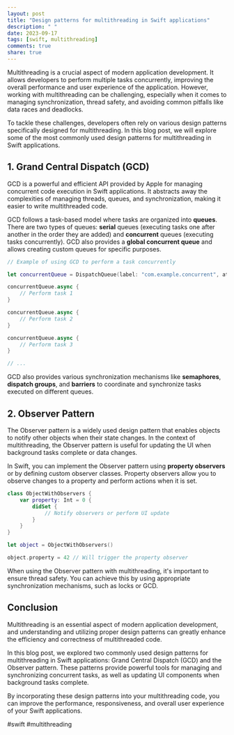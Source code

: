 ```yaml
---
layout: post
title: "Design patterns for multithreading in Swift applications"
description: " "
date: 2023-09-17
tags: [swift, multithreading]
comments: true
share: true
---
```


Multithreading is a crucial aspect of modern application development. It allows developers to perform multiple tasks concurrently, improving the overall performance and user experience of the application. However, working with multithreading can be challenging, especially when it comes to managing synchronization, thread safety, and avoiding common pitfalls like data races and deadlocks.

To tackle these challenges, developers often rely on various design patterns specifically designed for multithreading. In this blog post, we will explore some of the most commonly used design patterns for multithreading in Swift applications.

## 1. Grand Central Dispatch (GCD)

GCD is a powerful and efficient API provided by Apple for managing concurrent code execution in Swift applications. It abstracts away the complexities of managing threads, queues, and synchronization, making it easier to write multithreaded code.

GCD follows a task-based model where tasks are organized into **queues**. There are two types of queues: **serial** queues (executing tasks one after another in the order they are added) and **concurrent** queues (executing tasks concurrently). GCD also provides a **global concurrent queue** and allows creating custom queues for specific purposes.

```swift
// Example of using GCD to perform a task concurrently

let concurrentQueue = DispatchQueue(label: "com.example.concurrent", attributes: .concurrent)

concurrentQueue.async {
    // Perform task 1
}

concurrentQueue.async {
    // Perform task 2
}

concurrentQueue.async {
    // Perform task 3
}

// ...
```

GCD also provides various synchronization mechanisms like **semaphores**, **dispatch groups**, and **barriers** to coordinate and synchronize tasks executed on different queues.

## 2. Observer Pattern

The Observer pattern is a widely used design pattern that enables objects to notify other objects when their state changes. In the context of multithreading, the Observer pattern is useful for updating the UI when background tasks complete or data changes.

In Swift, you can implement the Observer pattern using **property observers** or by defining custom observer classes. Property observers allow you to observe changes to a property and perform actions when it is set.

```swift
class ObjectWithObservers {
    var property: Int = 0 {
        didSet {
            // Notify observers or perform UI update
        }
    }
}

let object = ObjectWithObservers()

object.property = 42 // Will trigger the property observer
```

When using the Observer pattern with multithreading, it's important to ensure thread safety. You can achieve this by using appropriate synchronization mechanisms, such as locks or GCD.

## Conclusion

Multithreading is an essential aspect of modern application development, and understanding and utilizing proper design patterns can greatly enhance the efficiency and correctness of multithreaded code.

In this blog post, we explored two commonly used design patterns for multithreading in Swift applications: Grand Central Dispatch (GCD) and the Observer pattern. These patterns provide powerful tools for managing and synchronizing concurrent tasks, as well as updating UI components when background tasks complete.

By incorporating these design patterns into your multithreading code, you can improve the performance, responsiveness, and overall user experience of your Swift applications.

#swift #multithreading